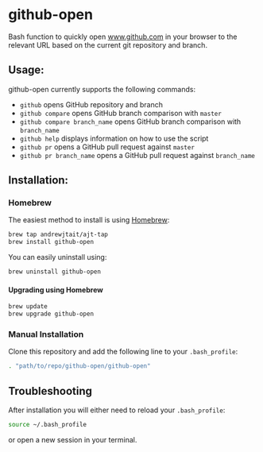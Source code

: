 # github-open

Bash function to quickly open www.github.com in your browser to the relevant URL based on the current git repository and branch.

## Usage:

github-open currently supports the following commands:

* `github` opens GitHub repository and branch
* `github compare` opens GitHub branch comparison with `master`
* `github compare branch_name` opens GitHub branch comparison with `branch_name`
* `github help` displays information on how to use the script
* `github pr` opens a GitHub pull request against `master`
* `github pr branch_name` opens a GitHub pull request against `branch_name`

## Installation:

### Homebrew

The easiest method to install is using [Homebrew](http://brew.sh):

```sh
brew tap andrewjtait/ajt-tap
brew install github-open
```

You can easily uninstall using:

```sh
brew uninstall github-open
```

#### Upgrading using Homebrew

```sh
brew update
brew upgrade github-open
```

### Manual Installation

Clone this repository and add the following line to your `.bash_profile`:

```sh
. "path/to/repo/github-open/github-open"
```

## Troubleshooting

After installation you will either need to reload your `.bash_profile`:

```sh
source ~/.bash_profile
```

or open a new session in your terminal.

